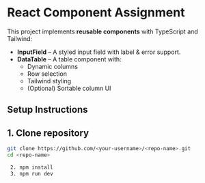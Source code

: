 # React Component Assignment

This project implements **reusable components** with TypeScript and Tailwind:

- **InputField** – A styled input field with label & error support.  
- **DataTable** – A table component with:
  - Dynamic columns
  - Row selection
  - Tailwind styling
  - (Optional) Sortable column UI



##  Setup Instructions

## 1. Clone repository
```bash
git clone https://github.com/<your-username>/<repo-name>.git
cd <repo-name>

 2. npm install
 3. npm run dev
 
